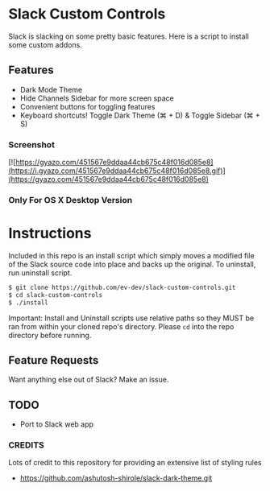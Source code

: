 # Slack Custom Controls
Slack is slacking on some pretty basic features. Here is a script to install some custom addons. 

## Features
- Dark Mode Theme
- Hide Channels Sidebar for more screen space
- Convenient buttons for toggling features
- Keyboard shortcuts!  Toggle Dark Theme (⌘ + D) & Toggle Sidebar (⌘ + S)

### Screenshot
[![https://gyazo.com/451567e9ddaa44cb675c48f016d085e8](https://i.gyazo.com/451567e9ddaa44cb675c48f016d085e8.gif)](https://gyazo.com/451567e9ddaa44cb675c48f016d085e8)

### Only For OS X Desktop Version

# Instructions
Included in this repo is an install script which simply moves a modified file of the Slack source code into place and backs up the original. To uninstall, run uninstall script. 

```bash
$ git clone https://github.com/ev-dev/slack-custom-controls.git
$ cd slack-custom-controls
$ ./install
```

Important: Install and Uninstall scripts use relative paths so they MUST be ran from within your cloned repo's directory. Please `cd` into the repo directory before running.

## Feature Requests
Want anything else out of Slack? Make an issue.

## TODO
- Port to Slack web app

### CREDITS
Lots of credit to this repository for providing an extensive list of styling rules
- https://github.com/ashutosh-shirole/slack-dark-theme.git
